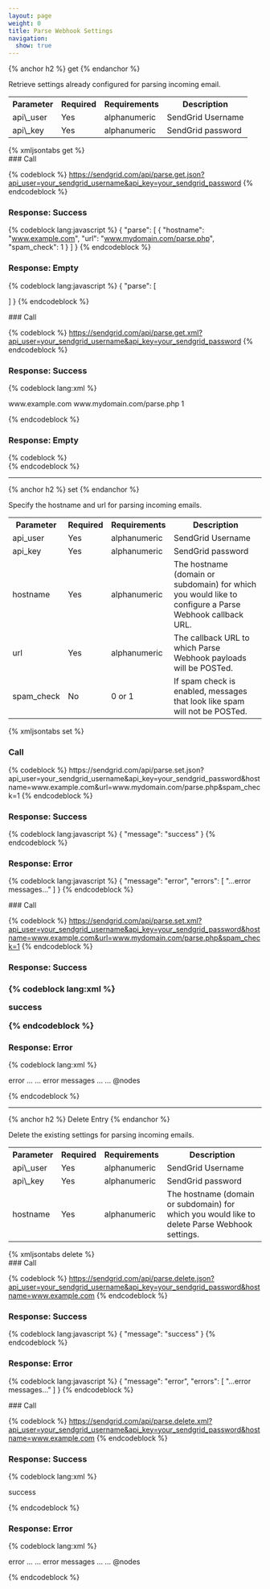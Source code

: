 ```yaml
---
layout: page
weight: 0
title: Parse Webhook Settings
navigation:
  show: true
---
```


{% anchor h2 %} get {% endanchor %}


Retrieve settings already configured for parsing incoming email.

<table markdown="1" class="table table-bordered table-striped">
<tbody markdown="1">
<tr markdown="1">
<th markdown="1">
Parameter

</th>
<th markdown="1">
Required

</th>
<th markdown="1">
Requirements

</th>
<th markdown="1">
Description

</th>
</tr>
<tr markdown="1">
<td markdown="1">
api\_user

</td>
<td markdown="1">
Yes

</td>
<td markdown="1">
alphanumeric

</td>
<td markdown="1">
SendGrid Username

</td>
</tr>
<tr markdown="1">
<td markdown="1">
api\_key

</td>
<td markdown="1">
Yes

</td>
<td markdown="1">
alphanumeric

</td>
<td markdown="1">
SendGrid password

</td>
</tr>
</tbody>
</table>
{% xmljsontabs get %}

<div markdown="1" class="tab-content">
<div markdown="1" class="tab-pane active" id="get-json">
### Call



{% codeblock %}
https://sendgrid.com/api/parse.get.json?api_user=your_sendgrid_username&api_key=your_sendgrid_password
{% endcodeblock %} 
<h3>Response: Success</h3>

{% codeblock lang:javascript %}
{
  "parse": [
    {
      "hostname": "www.example.com",
      "url": "www.mydomain.com/parse.php",
      "spam_check": 1
    }
  ]
}
{% endcodeblock %}




### Response: Empty




{% codeblock lang:javascript %}
{
  "parse": [

  ]
}
{% endcodeblock %}




</div>
<div markdown="1" class="tab-pane" id="get-xml">
### Call



{% codeblock %}
https://sendgrid.com/api/parse.get.xml?api_user=your_sendgrid_username&api_key=your_sendgrid_password
{% endcodeblock %}
<h3>Response: Success</h3>

{% codeblock lang:xml %}
<?xml version="1.0" encoding="ISO-8859-1"?>

<parse>
   <entry>
      <hostname>www.example.com</hostname>
      <url>www.mydomain.com/parse.php</url>
      <spam_check>1</spam_check>
   </entry>
</parse>

{% endcodeblock %}




### Response: Empty



{% codeblock %}
<parse></parse>  
{% endcodeblock %}

  </div>
</div>

<hr/>



{% anchor h2 %}
set 
{% endanchor %}

<p>Specify the hostname and url for parsing incoming emails.</p>



<table class="table table-bordered table-striped">
   <tbody>
      <tr>
         <th>Parameter</th>
         <th>Required</th>
         <th>Requirements</th>
         <th>Description</th>
      </tr>
      <tr>
         <td>api_user</td>
         <td>Yes</td>
         <td>alphanumeric</td>
         <td>SendGrid Username</td>
      </tr>
      <tr>
         <td>api_key</td>
         <td>Yes</td>
         <td>alphanumeric</td>
         <td>SendGrid password</td>
      </tr>
      <tr>
         <td>hostname</td>
         <td>Yes</td>
         <td>alphanumeric</td>
         <td>The hostname (domain or subdomain) for which you would like to configure a Parse Webhook callback URL.</td>
      </tr>
      <tr>
         <td>url</td>
         <td>Yes</td>
         <td>alphanumeric</td>
         <td>The callback URL to which Parse Webhook payloads will be POSTed.</td>
      </tr>
      <tr>
         <td>spam_check</td>
         <td>No</td>
         <td>0 or 1</td>
         <td>If spam check is enabled, messages that look like spam will not be POSTed.</td>
      </tr>
   </tbody>
</table>


{% xmljsontabs set %}

<div class="tab-content">
  <div class="tab-pane active" id="set-json">
     <h3>Call</h3>
{% codeblock %}
https://sendgrid.com/api/parse.set.json?api_user=your_sendgrid_username&api_key=your_sendgrid_password&hostname=www.example.com&url=www.mydomain.com/parse.php&spam_check=1
{% endcodeblock %}



### Response: Success




{% codeblock lang:javascript %}
{
  "message": "success"
}
{% endcodeblock %}




### Response: Error




{% codeblock lang:javascript %}
{
  "message": "error",
  "errors": [
    "...error messages..."
  ]
}
{% endcodeblock %}




</div>
<div markdown="1" class="tab-pane" id="set-xml">
### Call



{% codeblock %}
https://sendgrid.com/api/parse.set.xml?api_user=your_sendgrid_username&api_key=your_sendgrid_password&hostname=www.example.com&url=www.mydomain.com/parse.php&spam_check=1
{% endcodeblock %}

<h3>Response: Success<h3>

{% codeblock lang:xml %}
<?xml version="1.0" encoding="ISO-8859-1"?>

<result>
   <message>success</message>
</result>

{% endcodeblock %}




### Response: Error




{% codeblock lang:xml %}
<?xml version="1.0" encoding="ISO-8859-1"?>

<result>
   <message>error</message>
   <errors>
      ...
      <error>... error messages ...</error>
      ...
   </errors>
   @nodes
</result>

{% endcodeblock %}




</div>
</div>

* * * * *


{% anchor h2 %} Delete Entry {% endanchor %}


Delete the existing settings for parsing incoming emails.

<table markdown="1" class="table table-bordered table-striped">
<tbody markdown="1">
<tr markdown="1">
<th markdown="1">
Parameter

</th>
<th markdown="1">
Required

</th>
<th markdown="1">
Requirements

</th>
<th markdown="1">
Description

</th>
</tr>
<tr markdown="1">
<td markdown="1">
api\_user

</td>
<td markdown="1">
Yes

</td>
<td markdown="1">
alphanumeric

</td>
<td markdown="1">
SendGrid Username

</td>
</tr>
<tr markdown="1">
<td markdown="1">
api\_key

</td>
<td markdown="1">
Yes

</td>
<td markdown="1">
alphanumeric

</td>
<td markdown="1">
SendGrid password

</td>
</tr>
<tr markdown="1">
<td markdown="1">
hostname

</td>
<td markdown="1">
Yes

</td>
<td markdown="1">
alphanumeric

</td>
<td markdown="1">
The hostname (domain or subdomain) for which you would like to delete Parse Webhook settings.

</td>
</tr>
</tbody>
</table>
{% xmljsontabs delete %}

<div markdown="1" class="tab-content">
<div markdown="1" class="tab-pane active" id="delete-json">
### Call



{% codeblock %}
https://sendgrid.com/api/parse.delete.json?api_user=your_sendgrid_username&api_key=your_sendgrid_password&hostname=www.example.com
{% endcodeblock %}

<h3>Response: Success</h3>

{% codeblock lang:javascript %}
{
  "message": "success"
}
{% endcodeblock %}




### Response: Error




{% codeblock lang:javascript %}
{
  "message": "error",
  "errors": [
    "...error messages..."
  ]
}
{% endcodeblock %}




</div>
<div markdown="1" class="tab-pane" id="delete-xml">
### Call



{% codeblock %}
https://sendgrid.com/api/parse.delete.xml?api_user=your_sendgrid_username&api_key=your_sendgrid_password&hostname=www.example.com
{% endcodeblock %}

<h3>Response: Success</h3>

{% codeblock lang:xml %}
<?xml version="1.0" encoding="ISO-8859-1"?>

<result>
   <message>success</message>
</result>

{% endcodeblock %}




### Response: Error




{% codeblock lang:xml %}
<?xml version="1.0" encoding="ISO-8859-1"?>

<result>
   <message>error</message>
   <errors>
      ...
      <error>... error messages ...</error>
      ...
   </errors>
   @nodes
</result>

{% endcodeblock %}




</div>
</div>

